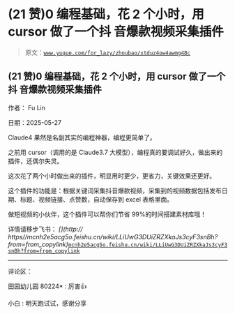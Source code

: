 # (21 赞)0 编程基础，花 2 个小时，用 cursor 做了一个抖 音爆款视频采集插件

> 原文：[`www.yuque.com/for_lazy/zhoubao/xtduz4ow4awmg48c`](https://www.yuque.com/for_lazy/zhoubao/xtduz4ow4awmg48c)

## (21 赞)0 编程基础，花 2 个小时，用 cursor 做了一个抖 音爆款视频采集插件

作者： Fu Lin

日期：2025-05-27

Claude4 果然是名副其实的编程神器，编程更简单了。

之前用 cursor（调用的是 Claude3.7 大模型），编程真的要调试好久，做出来的插件，还偶尔失灵。

这次花了两个小时做出来的插件，明显用时更少，更省力，关键效果还更好。

这个插件的功能是：根据关键词采集抖音爆款视频，采集到的视频数据包括发布日期、标题、视频链接、点赞数，自动保存到 excel 表格里面。

做短视频的小伙伴，这个插件可以帮你们节省 99%的时间搭建素材库哦！

详情请移步飞书： *[](http://
https//mcnh2e5acg5o.feishu.cn/wiki/LLiUwG3DUiZRZXkaJs3cyF3snBh?from=from_copylink)*[`mcnh2e5acg5o.feishu.cn/wiki/LLiUwG3DUiZRZXkaJs3cyF3snBh?from=from_copylink`](https://mcnh2e5acg5o.feishu.cn/wiki/LLiUwG3DUiZRZXkaJs3cyF3snBh?from=from_copylink)

* * *

评论区：

田园幼儿园 80224* : 厉害👍

小白 : 明天跑试试，感谢分享